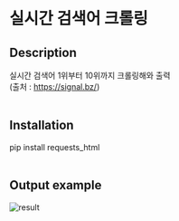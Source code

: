 # 실시간 검색어 크롤링

## Description
실시간 검색어 1위부터 10위까지 크롤링해와 출력<br>
(출처 : https://signal.bz/)
<br><br>

## Installation
pip install requests_html
<br><br>

## Output example
![result](https://user-images.githubusercontent.com/103200144/166220522-ddd93aa8-a42b-4663-b9f8-23436d61b5a3.png)
